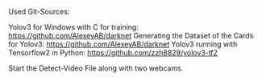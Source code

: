 Used Git-Sources:

Yolov3 for Windows with C for training: https://github.com/AlexeyAB/darknet
Generating the Dataset of the Cards for Yolov3: https://github.com/AlexeyAB/darknet
Yolov3 running with Tensorflow2 in Python: https://github.com/zzh8829/yolov3-tf2

Start the Detect-Video File along with two webcams.
